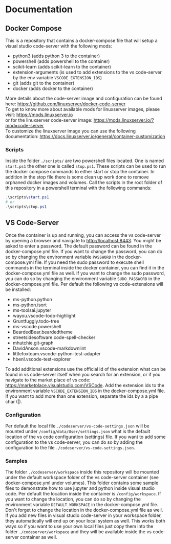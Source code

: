 # Documentation

## Docker Compose

This is a repository that contains a docker-compose file that will setup a visual studio code-server with the following mods:

- python3 (adds python 3 to the container)
- powershell (adds powershell to the container)
- scikit-learn (adds scikit-learn to the container)
- extension-arguments (is used to add extensions to the vs code-server by the env variable `VSCODE_EXTENSION_IDS`)
- git (adds git to the container)
- docker (adds docker to the container)

More details about the code-server image and configuration can be found here: <https://github.com/linuxserver/docker-code-server></br>
To get to know more about available mods for linuxserver images, please visit: <https://mods.linuxserver.io></br>
or for the linuxserver code-server image: <https://mods.linuxserver.io/?mod=code-server></br>
To customize the linuxserver image you can use the following documentation: <https://docs.linuxserver.io/general/container-customization></br>

### Scripts

Inside the folder `./scripts/` are two powershell files located. One is named `start.ps1` the other one is called `stop.ps1`. These scripts can be used to run the docker compose commands to either start or stop the container. In addition in the stop file there is some clean up work done to remove orphaned docker images and volumes. Call the scripts in the root folder of this repository in a powershell terminal with the following commands:

```powershell
.\scripts\start.ps1
# or
.\scripts\stop.ps1
```

## VS Code-Server

Once the container is up and running, you can access the vs code-server by opening a browser and navigate to <http://localhost:8443>. You might be asked to enter a password. The default password can be found in the docker-compose.yml file. If you want to change the password, you can do so by changing the environment variable `PASSWORD` in the docker-compose.yml file. If you need the sudo password to execute shell commands in the terminal inside the docker container, you can find it in the docker-compose.yml file as well. If you want to change the sudo password, you can do so by changing the environment variable `SUDO_PASSWORD` in the docker-compose.yml file. Per default the following vs code-extensions will be installed:

- ms-python.python
- ms-python.isort
- ms-toolsai.jupyter
- wayou.vscode-todo-highlight
- Gruntfuggly.todo-tree
- ms-vscode.powershell
- BeardedBear.beardedtheme
- streetsidesoftware.code-spell-checker
- mhutchie.git-graph
- DavidAnson.vscode-markdownlint
- littlefoxteam.vscode-python-test-adapter
- hbenl.vscode-test-explorer

To add additional extensions use the official id of the extension what can be found in vs code-server itself when you search for an extension, or if you navigate to the market place of vs code: <https://marketplace.visualstudio.com/VSCode>. Add the extension ids to the environment variable `VSCODE_EXTENSION_IDS` in the docker-compose.yml file. If you want to add more than one extension, separate the ids by a a pipe char (|).

### Configuration

Per default the local file `./codeserver/vs-code-settings.json` will be mounted under `/config/data/User/settings.json` what is the default location of the vs code configuration (settings) file. If you want to add some configuration to the vs code-server, you can do so by adding the configuration to the file `./codeserver/vs-code-settings.json`.

### Samples

The folder `./codeserver/workspace` inside this repository will be mounted under the default workspace folder of the vs code-server container (see docker-compose.yml under volumes). This folder contains some sample files to demonstrate how to use jupyter and python inside visual studio code. Per default the location inside the container is `/config/workspace`. If you want to change the location, you can do so by changing the environment variable `DEFAULT_WORKSPACE` in the docker-compose.yml file. Don't forget to change the location in the docker-compose.yml file as well. If you add new files in visual studio code-server in your workspace folder, they automatically will end up on your local system as well. This works both ways so if you want to use your own local files just copy them into the folder `./codeserver/workspace` and they will be available inside the vs code-server container as well.
